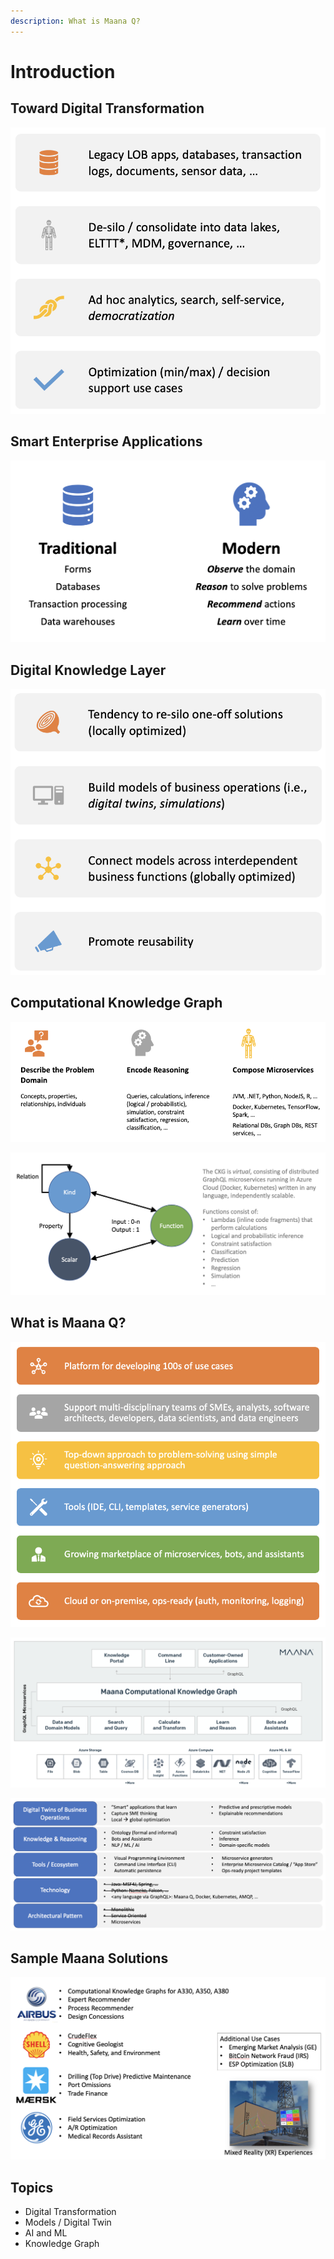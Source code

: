 ```yaml
---
description: What is Maana Q?
---
```


# Introduction

## Toward Digital Transformation

![](../.gitbook/assets/image%20%28175%29.png)

## Smart Enterprise Applications

![](../.gitbook/assets/image%20%2814%29.png)

## Digital Knowledge Layer

![](../.gitbook/assets/image%20%2862%29.png)

## Computational Knowledge Graph

![](../.gitbook/assets/image%20%2878%29.png)

![](../.gitbook/assets/image%20%2850%29.png)

## What is Maana Q?

![](../.gitbook/assets/image%20%28121%29.png)

![](../.gitbook/assets/image%20%2899%29.png)

![](../.gitbook/assets/image%20%28101%29.png)

## Sample Maana Solutions

![](../.gitbook/assets/image%20%28118%29.png)

## Topics

* Digital Transformation
* Models / Digital Twin
* AI and ML
* Knowledge Graph

